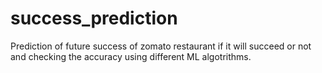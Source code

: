 # success_prediction
 Prediction of future success of zomato restaurant if it will succeed or not and checking the accuracy using different ML algotrithms.
